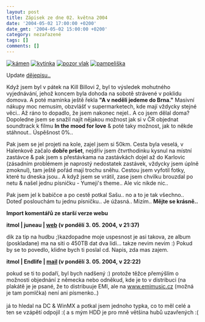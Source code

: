 ```yaml
---
layout: post
title: Zápisek ze dne 02. května 2004
date: '2004-05-02 17:00:00 +0200'
date_gmt: '2004-05-02 15:00:00 +0200'
category: nezařazené
tags: []
comments: []
---
```

<div >  <a href="%base_url%/assets/old-images/kamen2.jpg"><img alt="kámen" src="%base_url%/assets/old-images/kamen2.jpg"></a>  <a href="%base_url%/assets/old-images/kytinka3.jpg"><img alt="kytinka" src="%base_url%/assets/old-images/kytinka3.jpg"></a>  <a href="%base_url%/assets/old-images/vlak.jpg"><img alt="pozor vlak" src="%base_url%/assets/old-images/vlak.jpg"></a>  <a href="%base_url%/assets/old-images/pampeliska.jpg"><img alt="pampeliška" src="%base_url%/assets/old-images/pampeliska.jpg"></a>  </div>
<p>Update <a href="waste/dejepis.doc">dějepisu..</a></p>
<p>Když jsem byl v pátek na Kill Billovi 2, byl to výsledek mohutného vyjednávání, jehož koncem byla  dohoda na sobotě strávené v poklidu domova. A poté maminka ještě řekla <strong>&quot;A v neděli jedeme do Brna.&quot;</strong>  Masivní nákupy moc nemusím, obzvlášť v supermarketech, kde mají vždycky stejné věci.. Až ráno to dopadlo,  že jsem nakonec nejel.. A co jsem dělal doma? Dopoledne jsem se snažil najít nějakou možnost jak si v ČR  objednat soundtrack k filmu <strong>In the mood for love</strong> &amp; poté taky možnost, jak to někde stáhnout.. Úspěšnost 0%..</p>
<p>Pak jsem se jel projeti na kole, zajel jsem si 50km. Cesta byla veselá, v Halenkově začalo <strong>dobře pršet</strong>, nejdřív  jsem čtvrthodinku kysnul na místní zastávce &amp; pak jsem s přestávkama na zastávkách dojel až do Karlovic  (zásadním problémem je naprostý nedostatek zastávek, vždycky jsem úplně zmoknul), tam ještě pořád mají trochu  sněhu. Cestou jsem vyfotil fotky, které tu dneska jsou.. A když jsem se vrátil, zase jsem chvilku brouzdal  po netu &amp; našel jednu písničku - Yumeji's theme.. Ale víc nikde nic.. </p>
<p>Pak jsem jel k babičce a po cestě potkal Sašu.. no a to je tak všechno.. Doteď poslouchám tu jednu písničku..  Je úžasná.. Mizím.. <strong>Mějte se krásně..</strong></p>
<div class="import-komentaru">
<p><strong>Import komentářů ze starší verze webu</strong></p>
<div class="comment">
<p style="font-weight:bold"><span class="compredmet">itmol</span> | <span class="comname">juneau</span> |  <a href="http://juneau.wz.cz">web</a> (v&nbsp;pondělí&nbsp;3.&nbsp;05.&nbsp;2004,&nbsp;v&nbsp;21:37)</p>
<p>dik za tip na hudbu ;)kazdopadne moje uspesnost je asi takova, ze album (poskladane) ma na siti o 450TB dat dva lidi... takze nevim nevim :) Pokud by se to povedlo, klidne bych ti poslal cd. Napis, zda mas zajem. </p>
</div>
<div class="comment">
<p style="font-weight:bold"><span class="compredmet">itmol</span> | <span class="comname">Endlife</span> |  <a href="mailto:jan.martinek@post.cz">mail</a> (v&nbsp;pondělí&nbsp;3.&nbsp;05.&nbsp;2004,&nbsp;v&nbsp;22:22)</p>
<p>pokud se ti to podaří, byl bych nadšený :) protože těžce přemýšlím o možnosti objednání z německa nebo odněkud, kde je to v distribuci (na plakátě je je psané, že to distribuuje EMI, ale na <a href=http://www.emimusic.cz>www.emimusic.cz</a> (možná je tam pomlčka) není ani písmenko..)  <br>  <br> já to hledal na DC &amp; WinMX a potkal jsem jednoho typka, co to měl celé a ten se vzápětí odpojil :( a s mým HDD je pro mně většina hubů uzavřených :( </p>
</div>
</div>
